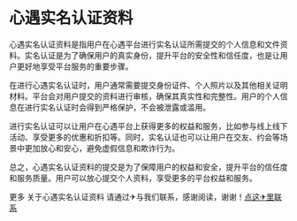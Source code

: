 # 心遇实名认证资料

心遇实名认证资料是指用户在心遇平台进行实名认证所需提交的个人信息和文件资料。实名认证是为了确保用户的真实身份，提升平台的安全性和信任度，也是让用户更好地享受平台服务的重要步骤。

在进行心遇实名认证时，用户通常需要提交身份证件、个人照片以及其他相关证明材料。平台会对用户提交的资料进行审核，确保其真实性和完整性。用户的个人信息在进行实名认证时会得到严格保护，不会被泄露或滥用。

进行实名认证可以让用户在心遇平台上获得更多的权益和服务，比如参与线上线下活动、享受更多的优惠和折扣等。同时，实名认证也可以让用户在交友、约会等场景中更加放心和安心，避免虚假信息和欺诈行为。

总之，心遇实名认证资料的提交是为了保障用户的权益和安全，提升平台的信任度和服务质量。用户可以放心提交个人资料，享受更多的平台权益和服务。

更多 关于心遇实名认证资料 请通过✈与我们联系，感谢阅读，谢谢！[点这✈里联系](https://c.k02.cc)